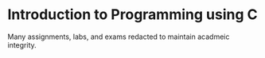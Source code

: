 # Introduction to Programming using C

Many assignments, labs, and exams redacted to maintain acadmeic integrity.

